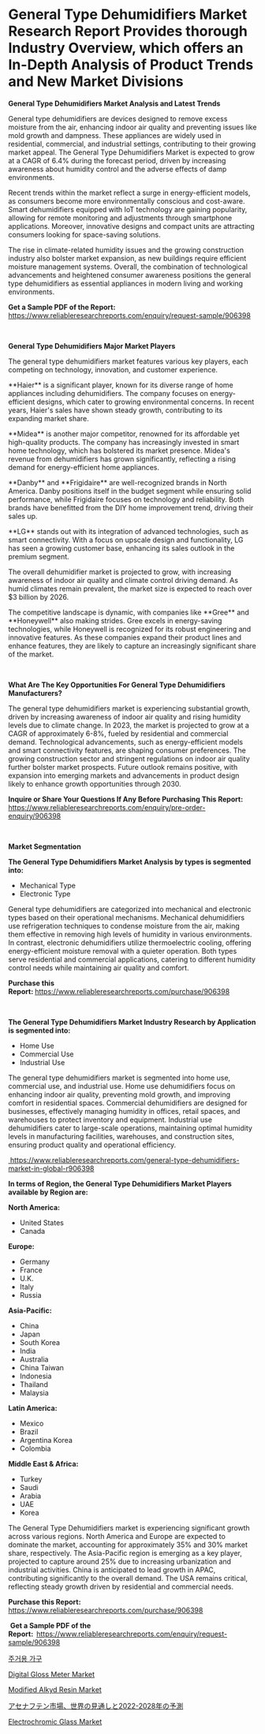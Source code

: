 <p><h1>General Type Dehumidifiers Market Research Report Provides thorough Industry Overview, which offers an In-Depth Analysis of Product Trends and New Market Divisions</h1></p><p><strong>General Type Dehumidifiers Market Analysis and Latest Trends</strong></p>
<p><p>General type dehumidifiers are devices designed to remove excess moisture from the air, enhancing indoor air quality and preventing issues like mold growth and dampness. These appliances are widely used in residential, commercial, and industrial settings, contributing to their growing market appeal. The General Type Dehumidifiers Market is expected to grow at a CAGR of 6.4% during the forecast period, driven by increasing awareness about humidity control and the adverse effects of damp environments.</p><p>Recent trends within the market reflect a surge in energy-efficient models, as consumers become more environmentally conscious and cost-aware. Smart dehumidifiers equipped with IoT technology are gaining popularity, allowing for remote monitoring and adjustments through smartphone applications. Moreover, innovative designs and compact units are attracting consumers looking for space-saving solutions. </p><p>The rise in climate-related humidity issues and the growing construction industry also bolster market expansion, as new buildings require efficient moisture management systems. Overall, the combination of technological advancements and heightened consumer awareness positions the general type dehumidifiers as essential appliances in modern living and working environments.</p></p>
<p><strong>Get a Sample PDF of the Report:&nbsp;</strong> <a href="https://www.reliableresearchreports.com/enquiry/request-sample/906398">https://www.reliableresearchreports.com/enquiry/request-sample/906398</a></p>
<p>&nbsp;</p>
<p><strong>General Type Dehumidifiers Major Market Players</strong></p>
<p><p>The general type dehumidifiers market features various key players, each competing on technology, innovation, and customer experience. </p><p>**Haier** is a significant player, known for its diverse range of home appliances including dehumidifiers. The company focuses on energy-efficient designs, which cater to growing environmental concerns. In recent years, Haier's sales have shown steady growth, contributing to its expanding market share.</p><p>**Midea** is another major competitor, renowned for its affordable yet high-quality products. The company has increasingly invested in smart home technology, which has bolstered its market presence. Midea's revenue from dehumidifiers has grown significantly, reflecting a rising demand for energy-efficient home appliances.</p><p>**Danby** and **Frigidaire** are well-recognized brands in North America. Danby positions itself in the budget segment while ensuring solid performance, while Frigidaire focuses on technology and reliability. Both brands have benefitted from the DIY home improvement trend, driving their sales up.</p><p>**LG** stands out with its integration of advanced technologies, such as smart connectivity. With a focus on upscale design and functionality, LG has seen a growing customer base, enhancing its sales outlook in the premium segment.</p><p>The overall dehumidifier market is projected to grow, with increasing awareness of indoor air quality and climate control driving demand. As humid climates remain prevalent, the market size is expected to reach over $3 billion by 2026. </p><p>The competitive landscape is dynamic, with companies like **Gree** and **Honeywell** also making strides. Gree excels in energy-saving technologies, while Honeywell is recognized for its robust engineering and innovative features. As these companies expand their product lines and enhance features, they are likely to capture an increasingly significant share of the market.</p></p>
<p>&nbsp;</p>
<p><strong>What Are The Key Opportunities For General Type Dehumidifiers Manufacturers?</strong></p>
<p><p>The general type dehumidifiers market is experiencing substantial growth, driven by increasing awareness of indoor air quality and rising humidity levels due to climate change. In 2023, the market is projected to grow at a CAGR of approximately 6-8%, fueled by residential and commercial demand. Technological advancements, such as energy-efficient models and smart connectivity features, are shaping consumer preferences. The growing construction sector and stringent regulations on indoor air quality further bolster market prospects. Future outlook remains positive, with expansion into emerging markets and advancements in product design likely to enhance growth opportunities through 2030.</p></p>
<p><strong>Inquire or Share Your Questions If Any Before Purchasing This Report:</strong> <a href="https://www.reliableresearchreports.com/enquiry/pre-order-enquiry/906398">https://www.reliableresearchreports.com/enquiry/pre-order-enquiry/906398</a></p>
<p>&nbsp;</p>
<p><strong>Market Segmentation</strong></p>
<p><strong>The General Type Dehumidifiers Market Analysis by types is segmented into:</strong></p>
<p><ul><li>Mechanical Type</li><li>Electronic Type</li></ul></p>
<p><p>General type dehumidifiers are categorized into mechanical and electronic types based on their operational mechanisms. Mechanical dehumidifiers use refrigeration techniques to condense moisture from the air, making them effective in removing high levels of humidity in various environments. In contrast, electronic dehumidifiers utilize thermoelectric cooling, offering energy-efficient moisture removal with a quieter operation. Both types serve residential and commercial applications, catering to different humidity control needs while maintaining air quality and comfort.</p></p>
<p><strong>Purchase this Report:&nbsp;</strong><a href="https://www.reliableresearchreports.com/purchase/906398">https://www.reliableresearchreports.com/purchase/906398</a></p>
<p>&nbsp;</p>
<p><strong>The General Type Dehumidifiers Market Industry Research by Application is segmented into:</strong></p>
<p><ul><li>Home Use</li><li>Commercial Use</li><li>Industrial Use</li></ul></p>
<p><p>The general type dehumidifiers market is segmented into home use, commercial use, and industrial use. Home use dehumidifiers focus on enhancing indoor air quality, preventing mold growth, and improving comfort in residential spaces. Commercial dehumidifiers are designed for businesses, effectively managing humidity in offices, retail spaces, and warehouses to protect inventory and equipment. Industrial use dehumidifiers cater to large-scale operations, maintaining optimal humidity levels in manufacturing facilities, warehouses, and construction sites, ensuring product quality and operational efficiency.</p></p>
<p><a href="https://www.reliableresearchreports.com/general-type-dehumidifiers-market-in-global-r906398">&nbsp;https://www.reliableresearchreports.com/general-type-dehumidifiers-market-in-global-r906398</a></p>
<p><strong>In terms of Region, the General Type Dehumidifiers Market Players available by Region are:</strong></p>
<p>
    <p> <strong> North America: </strong>
        <ul>
            <li>United States</li>
            <li>Canada</li>
        </ul>
        </p> 
    <p> <strong> Europe: </strong>
        <ul>
            <li>Germany</li>
            <li>France</li>
            <li>U.K.</li>
            <li>Italy</li>
            <li>Russia</li>
        </ul>
        </p> 
    <p> <strong> Asia-Pacific: </strong>
        <ul>
            <li>China</li>
            <li>Japan</li>
            <li>South Korea</li>
            <li>India</li>
            <li>Australia</li>
            <li>China Taiwan</li>
            <li>Indonesia</li>
            <li>Thailand</li>
            <li>Malaysia</li>
        </ul>
        </p> 
    <p> <strong> Latin America: </strong>
        <ul>
            <li>Mexico</li>
            <li>Brazil</li>
            <li>Argentina Korea</li>
            <li>Colombia</li>
        </ul>
        </p> 
    <p> <strong> Middle East & Africa: </strong>
        <ul>
            <li>Turkey</li>
            <li>Saudi</li>
            <li>Arabia</li>
            <li>UAE</li>
            <li>Korea</li>
        </ul>
    </p>
    </p>
<p><p>The General Type Dehumidifiers market is experiencing significant growth across various regions. North America and Europe are expected to dominate the market, accounting for approximately 35% and 30% market share, respectively. The Asia-Pacific region is emerging as a key player, projected to capture around 25% due to increasing urbanization and industrial activities. China is anticipated to lead growth in APAC, contributing significantly to the overall demand. The USA remains critical, reflecting steady growth driven by residential and commercial needs.</p></p>
<p><strong>Purchase this Report: </strong><a href="https://www.reliableresearchreports.com/purchase/906398">https://www.reliableresearchreports.com/purchase/906398</a></p>
<p>&nbsp;<strong>Get a Sample PDF of the Report:&nbsp;&nbsp;</strong><a href="https://www.reliableresearchreports.com/enquiry/request-sample/906398">https://www.reliableresearchreports.com/enquiry/request-sample/906398</a></p>
<p><strong></strong></p>
<p><p><a href="https://medium.com/@daniedoyle89/%EC%84%B8%EA%B3%84-residential-furniture-market-%EC%9D%80-2024%EC%97%90%EC%84%9C-2031%EB%A1%9C-%EC%97%B0%ED%8F%89%EA%B7%A0-%EC%A6%9D%EA%B0%80%EC%9C%A8%EC%9D%84-%EB%B3%B4%EC%9D%BC-%EA%B2%83%EC%9C%BC%EB%A1%9C-%EC%98%88%EC%83%81%EB%90%A9%EB%8B%88%EB%8B%A4-d0ead9d52c04">주거용 가구</a></p><p><a href="https://www.linkedin.com/pulse/exploring-digital-gloss-meter-market-dynamics-revenue-analysis-lwx2f?trackingId=hBPh8SkuRBq%2F0ClX5sphag%3D%3D">Digital Gloss Meter Market</a></p><p><a href="https://issuu.com/reportprime-2/docs/modified-alkyd-resin-market-size-20_ce7b52116b6444">Modified Alkyd Resin Market</a></p><p><a href="https://medium.com/@fsde4w/acenaphthene-market-global-outlook-and-forecast-2022-2028-market-%E3%81%AF-%E3%82%B3%E3%82%B9%E3%83%88%E7%AE%A1%E7%90%86%E3%81%A8%E5%8A%B9%E7%8E%87%E5%90%91%E4%B8%8A%E3%82%92%E5%84%AA%E5%85%88%E3%81%97%E3%81%BE%E3%81%99-adf8356b1446">アセナフテン市場、世界の見通しと2022-2028年の予測</a></p><p><a href="https://issuu.com/reportprime-2/docs/electrochromic-glass-market-size-20_cc8b4aca771c82">Electrochromic Glass Market</a></p></p>